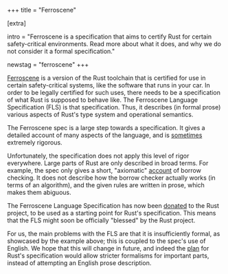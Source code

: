 +++
title = "Ferroscene"

[extra]

intro = "Ferroscene is a specification that aims to certify Rust for certain safety-critical environments. Read more about what it does, and why we do not consider it a formal specification."

newstag = "ferroscene"
+++

[Ferroscene](https://spec.ferrocene.dev) is a version of the Rust toolchain that is certified for use in certain safety-critical systems, like the software that runs in your car.
In order to be legally certified for such uses, there needs to be a specification of what Rust is supposed to behave like.
The Ferroscene Language Specification (FLS) is that specification.
Thus, it describes (in formal prose) various aspects of Rust's type system and operational semantics.

The Ferroscene spec is a large step towards a specification.
It gives a detailed account of many aspects of the language, and is [sometimes](https://spec.ferrocene.dev/types-and-traits.html#subtyping-and-variance) extremely rigorous.

Unfortunately, the specification does not apply this level of rigor everywhere.
Large parts of Rust are only described in broad terms.
For example, the spec only gives a short, "axiomatic" [account](https://spec.ferrocene.dev/ownership-and-deconstruction.html#references) of borrow checking.
It does not describe how the borrow checker actually works (in terms of an algorithm), and the given rules are written in prose, which makes them abiguous.

The Ferroscene Language Specification has now been [donated](https://rustfoundation.org/media/ferrous-systems-donates-ferrocene-language-specification-to-rust-project/) to the Rust project, to be used as a starting point for Rust's specification.
This means that the FLS might soon be officially "blessed" by the Rust project.

For us, the main problems with the FLS are that it is insufficiently formal, as showcased by the example above; this is coupled to the spec's use of English.
We hope that this will change in future, and indeed the [plan](https://rust-lang.github.io/rfcs/3355-rust-spec.html#questions-deliberately-left-open) for Rust's specification would allow stricter formalisms for important parts, instead of attempting an English prose description.


